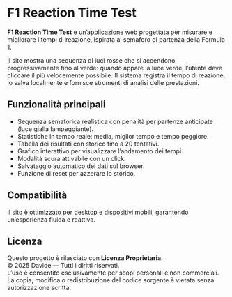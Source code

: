 # F1 Reaction Time Test

**F1 Reaction Time Test** è un’applicazione web progettata per misurare e migliorare i tempi di reazione, ispirata al semaforo di partenza della Formula 1.  

Il sito mostra una sequenza di luci rosse che si accendono progressivamente fino al verde: quando appare la luce verde, l’utente deve cliccare il più velocemente possibile. Il sistema registra il tempo di reazione, lo salva localmente e fornisce strumenti di analisi delle prestazioni.

## Funzionalità principali
- Sequenza semaforica realistica con penalità per partenze anticipate (luce gialla lampeggiante).
- Statistiche in tempo reale: media, miglior tempo e tempo peggiore.
- Tabella dei risultati con storico fino a 20 tentativi.
- Grafico interattivo per visualizzare l’andamento dei tempi.
- Modalità scura attivabile con un click.
- Salvataggio automatico dei dati sul browser.
- Funzione di reset per azzerare lo storico.

## Compatibilità
Il sito è ottimizzato per desktop e dispositivi mobili, garantendo un’esperienza fluida e reattiva.

## Licenza
Questo progetto è rilasciato con **Licenza Proprietaria**.  
© 2025 Davide — Tutti i diritti riservati.  
L’uso è consentito esclusivamente per scopi personali e non commerciali.  
La copia, modifica o redistribuzione del codice sorgente è vietata senza autorizzazione scritta.


